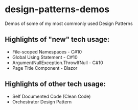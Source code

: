 # design-patterns-demos
Demos of some of my most commonly used Design Patterns

## Highlights of "new" tech usage:
- File-scoped Namespaces - C#10
- Global Using Statement - C#10
- ArgumentNullException.ThrowIfNull - C#10
- Page Title Component - Blazor

## Highlights of other tech usage:
- Self Documented Code (Clean Code)
- Orchestrator Design Pattern
